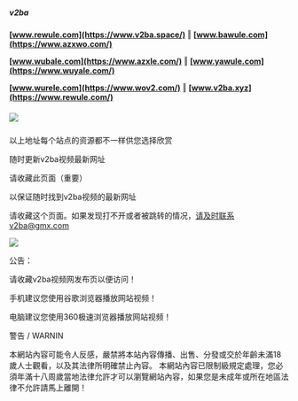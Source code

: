 ##### v2ba
**[www.rewule.com](https://www.v2ba.space/)** ‖ **[www.bawule.com](https://www.azxwo.com/)**

**[www.wubale.com](https://www.azxle.com/)** ‖ **[www.yawule.com](https://www.wuyale.com/)**

**[www.wurele.com](https://www.wov2.com/)** ‖ **[www.v2ba.xyz](https://www.rewule.com/)**
##### ![](https://sc02.alicdn.com/kf/U4a27fdb21a9740e1b0056983a27005d56/239274992/U4a27fdb21a9740e1b0056983a27005d56.png)
以上地址每个站点的资源都不一样供您选择欣赏

随时更新v2ba视频最新网址

请收藏此页面（重要）

以保证随时找到v2ba视频的最新网址

请收藏这个页面。如果发现打不开或者被跳转的情况，请及时联系v2ba@gmx.com

![](https://sc01.alicdn.com/kf/U51068c222e204f62bfc3614d313a78e26/239274992/U51068c222e204f62bfc3614d313a78e26.png)

公告：

请收藏v2ba视频网发布页以便访问！

手机建议您使用谷歌浏览器播放网站视频！

电脑建议您使用360极速浏览器播放网站视频！

警告 / WARNIN

本網站內容可能令人反感，嚴禁將本站內容傳播、出售、分發或交於年齡未滿18歲人士觀看，以及其法律所明確禁止內容。
本網站內容已限制級規定處理，您必須年滿十八周歲當地法律允許才可以瀏覽網站內容，如果您是未成年或所在地區法律不允許請馬上離開！
